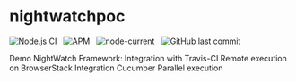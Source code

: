 # nightwatchpoc

[![Node.js CI](https://github.com/akmish/nightwatchpoc/actions/workflows/build-scheduler.js.yml/badge.svg)](https://github.com/akmish/nightwatchpoc/actions/workflows/build-scheduler.js.yml) &nbsp; ![APM](https://img.shields.io/apm/l/vim-mode) &nbsp; ![node-current](https://img.shields.io/node/v/nightwatch) &nbsp; ![GitHub last commit](https://img.shields.io/github/last-commit/akmish/nightwatchpoc) 

Demo NightWatch Framework:
  Integration with Travis-CI
  Remote execution on BrowserStack
  Integration Cucumber
  Parallel execution

